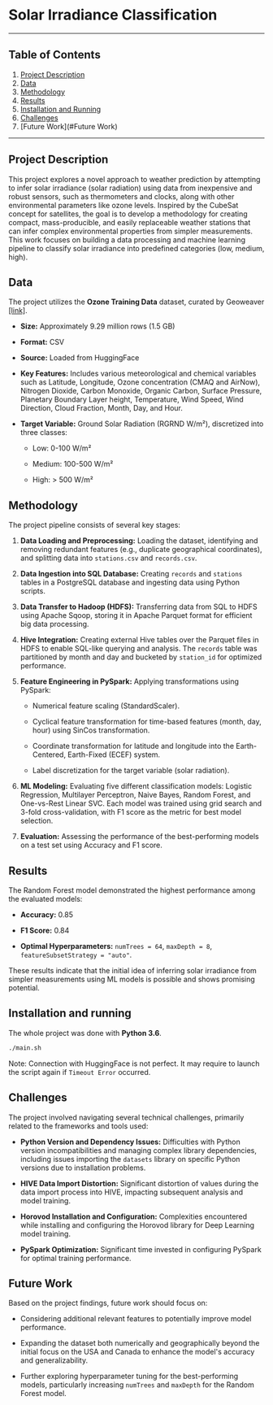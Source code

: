 # Solar Irradiance Classification

---

## Table of Contents
1) [Project Description](#Project-description)
2) [Data](#data)
3) [Methodology](#Methodology)
4) [Results](#Results)
5) [Installation and Running](#Installation-and-Running)
6) [Challenges](#Challenges)
7) [Future Work](#Future Work)

---

## Project Description

This project explores a novel approach to weather prediction by attempting to infer solar irradiance (solar radiation)
using data from inexpensive and robust sensors, such as thermometers and clocks, along with other environmental
parameters like ozone levels. Inspired by the CubeSat concept for satellites, the goal is to develop a methodology for
creating compact, mass-producible, and easily replaceable weather stations that can infer complex environmental
properties from simpler measurements. This work focuses on building a data processing and machine learning pipeline to
classify solar irradiance into predefined categories (low, medium, high).

## Data

The project utilizes the **Ozone Training Data** dataset, curated by Geoweaver
[[link]](https://huggingface.co/datasets/Geoweaver/ozone_training_data).

* **Size:** Approximately 9.29 million rows (1.5 GB)

* **Format:** CSV

* **Source:** Loaded from HuggingFace

* **Key Features:** Includes various meteorological and chemical variables such as Latitude, Longitude, Ozone
  concentration (CMAQ and AirNow), Nitrogen Dioxide, Carbon Monoxide, Organic Carbon, Surface Pressure, Planetary
  Boundary Layer height, Temperature, Wind Speed, Wind Direction, Cloud Fraction, Month, Day, and Hour.

* **Target Variable:** Ground Solar Radiation (RGRND W/m²), discretized into three classes:

    * Low: 0-100 W/m²

    * Medium: 100-500 W/m²

    * High: > 500 W/m²

## Methodology

The project pipeline consists of several key stages:

1. **Data Loading and Preprocessing:** Loading the dataset, identifying and removing redundant features (e.g., duplicate
   geographical coordinates), and splitting data into `stations.csv` and `records.csv`.

2. **Data Ingestion into SQL Database:** Creating `records` and `stations` tables in a PostgreSQL database and ingesting
   data using Python scripts.

3. **Data Transfer to Hadoop (HDFS):** Transferring data from SQL to HDFS using Apache Sqoop, storing it in Apache
   Parquet format for efficient big data processing.

4. **Hive Integration:** Creating external Hive tables over the Parquet files in HDFS to enable SQL-like querying and
   analysis. The `records` table was partitioned by month and day and bucketed by `station_id` for optimized
   performance.

5. **Feature Engineering in PySpark:** Applying transformations using PySpark:

    * Numerical feature scaling (StandardScaler).

    * Cyclical feature transformation for time-based features (month, day, hour) using SinCos transformation.

    * Coordinate transformation for latitude and longitude into the Earth-Centered, Earth-Fixed (ECEF) system.

    * Label discretization for the target variable (solar radiation).

6. **ML Modeling:** Evaluating five different classification models: Logistic Regression, Multilayer Perceptron, Naive
   Bayes, Random Forest, and One-vs-Rest Linear SVC. Each model was trained using grid search and 3-fold
   cross-validation, with F1 score as the metric for best model selection.

7. **Evaluation:** Assessing the performance of the best-performing models on a test set using Accuracy and F1 score.

## Results

The Random Forest model demonstrated the highest performance among the evaluated models:

* **Accuracy:** 0.85

* **F1 Score:** 0.84

* **Optimal Hyperparameters:** `numTrees = 64`, `maxDepth = 8`, `featureSubsetStrategy = "auto"`.

These results indicate that the initial idea of inferring solar irradiance from simpler measurements using ML models is
possible and shows promising potential.


## Installation and running
The whole project was done with **Python 3.6**.

```bash
./main.sh
```

Note: Connection with HuggingFace is not perfect. It may require to launch the script again if `Timeout Error` occurred.

## Challenges

The project involved navigating several technical challenges, primarily related to the frameworks and tools used:

* **Python Version and Dependency Issues:** Difficulties with Python version incompatibilities and managing complex
  library dependencies, including issues importing the `datasets` library on specific Python versions due to
  installation problems.

* **HIVE Data Import Distortion:** Significant distortion of values during the data import process into HIVE, impacting
  subsequent analysis and model training.

* **Horovod Installation and Configuration:** Complexities encountered while installing and configuring the Horovod
  library for Deep Learning model training.

* **PySpark Optimization:** Significant time invested in configuring PySpark for optimal training performance.

## Future Work

Based on the project findings, future work should focus on:

* Considering additional relevant features to potentially improve model performance.

* Expanding the dataset both numerically and geographically beyond the initial focus on the USA and Canada to enhance
  the model's accuracy and generalizability.

* Further exploring hyperparameter tuning for the best-performing models, particularly increasing `numTrees` and
  `maxDepth` for the Random Forest model.